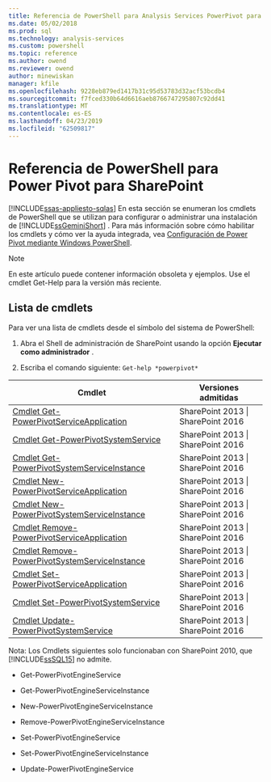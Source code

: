 ```yaml
---
title: Referencia de PowerShell para Analysis Services PowerPivot para SharePoint | Microsoft Docs
ms.date: 05/02/2018
ms.prod: sql
ms.technology: analysis-services
ms.custom: powershell
ms.topic: reference
ms.author: owend
ms.reviewer: owend
author: minewiskan
manager: kfile
ms.openlocfilehash: 9228eb879ed1417b31c95d53783d32acf53bcdb4
ms.sourcegitcommit: f7fced330b64d6616aeb8766747295807c92dd41
ms.translationtype: MT
ms.contentlocale: es-ES
ms.lasthandoff: 04/23/2019
ms.locfileid: "62509817"
---
```

# <a name="powershell-reference-for-power-pivot-for-sharepoint"></a>Referencia de PowerShell para Power Pivot para SharePoint
[!INCLUDE[ssas-appliesto-sqlas](../../includes/ssas-appliesto-sqlas.md)]
  En esta sección se enumeran los cmdlets de PowerShell que se utilizan para configurar o administrar una instalación de [!INCLUDE[ssGeminiShort](../../includes/ssgeminishort-md.md)] . Para más información sobre cómo habilitar los cmdlets y cómo ver la ayuda integrada, vea [Configuración de Power Pivot mediante Windows PowerShell](../../analysis-services/power-pivot-sharepoint/power-pivot-configuration-using-windows-powershell.md).  

>[!NOTE] 
>En este artículo puede contener información obsoleta y ejemplos. Use el cmdlet Get-Help para la versión más reciente.
  
## <a name="cmdlet-list"></a>Lista de cmdlets  
 Para ver una lista de cmdlets desde el símbolo del sistema de PowerShell:  
  
1.  Abra el Shell de administración de SharePoint usando la opción **Ejecutar como administrador** .  
  
2.  Escriba el comando siguiente: `Get-help *powerpivot*`  
  
|Cmdlet|Versiones admitidas|  
|------------|------------------------|  
|[Cmdlet Get-PowerPivotServiceApplication](../../analysis-services/powershell/get-powerpivotserviceapplication-cmdlet.md)|SharePoint 2013 &#124; SharePoint 2016|  
|[Cmdlet Get-PowerPivotSystemService](../../analysis-services/powershell/get-powerpivotsystemservice-cmdlet.md)|SharePoint 2013 &#124; SharePoint 2016|  
|[Cmdlet Get-PowerPivotSystemServiceInstance](../../analysis-services/powershell/get-powerpivotsystemserviceinstance-cmdlet.md)|SharePoint 2013 &#124; SharePoint 2016|  
|[Cmdlet New-PowerPivotServiceApplication](../../analysis-services/powershell/new-powerpivotserviceapplication-cmdlet.md)|SharePoint 2013 &#124; SharePoint 2016|  
|[Cmdlet New-PowerPivotSystemServiceInstance](../../analysis-services/powershell/new-powerpivotsystemserviceinstance-cmdlet.md)|SharePoint 2013 &#124; SharePoint 2016|  
|[Cmdlet Remove-PowerPivotServiceApplication](../../analysis-services/powershell/remove-powerpivotserviceapplication-cmdlet.md)|SharePoint 2013 &#124; SharePoint 2016|  
|[Cmdlet Remove-PowerPivotSystemServiceInstance](../../analysis-services/powershell/remove-powerpivotsystemserviceinstance-cmdlet.md)|SharePoint 2013 &#124; SharePoint 2016|  
|[Cmdlet Set-PowerPivotServiceApplication](../../analysis-services/powershell/set-powerpivotserviceapplication-cmdlet.md)|SharePoint 2013 &#124; SharePoint 2016|  
|[Cmdlet Set-PowerPivotSystemService](../../analysis-services/powershell/set-powerpivotsystemservice-cmdlet.md)|SharePoint 2013 &#124; SharePoint 2016|  
|[Cmdlet Update-PowerPivotSystemService](../../analysis-services/powershell/update-powerpivotsystemservice-cmdlet.md)|SharePoint 2013 &#124; SharePoint 2016|  
  
 Nota: Los Cmdlets siguientes solo funcionaban con SharePoint 2010, que [!INCLUDE[ssSQL15](../../includes/sssql15-md.md)] no admite.  
  
-   Get-PowerPivotEngineService  
  
-   Get-PowerPivotEngineServiceInstance  
  
-   New-PowerPivotEngineServiceInstance  
  
-   Remove-PowerPivotEngineServiceInstance  
  
-   Set-PowerPivotEngineService  
  
-   Set-PowerPivotEngineServiceInstance  
  
-   Update-PowerPivotEngineService  
  
  
